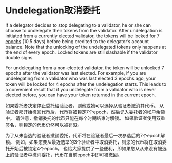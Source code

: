 # Undelegation取消委托

If a delegator decides to stop delegating to a validator, he or she can choose to undelegate their tokens from the validator. After undelegation is initiated from a currently elected validator, the tokens will be locked for 7 [epochs](https://docs.harmony.one/home/validators/definitions/epoch-transition) \(10.5 days\) before being credited to the delegator’s account balance. Note that the unlocking of the undelegated tokens only happens at the end of every epoch. Locked tokens are still slashable if the validator double signs.

For undelegating from a non-elected validator, the token will be unlocked 7 epochs after the validator was last elected. For example, if you are undelegating from a validator who was last elected 3 epochs ago, your token will be locked for 4 epochs after the undelegation starts. This leads to a convenient result that if you undelegate from a validator who is never elected before, you can have your token returned in the current epoch.

如果委托者决定停止委托给验证者，则他或她可以选择从验证者撤消其代币。 从验证者那开始撤回代币后，代币将被锁定7个epoch，然后记入委托者的帐户余额中。 请注意，撤销委托的代币只能在每个时期结束时解锁。 如果验证者使用双重签名，则锁定的代币仍然可以被罚没。

为了从未当选的验证者撤销委托，代币将在验证者最后一次参选后的7个epoch解锁。 例如，如果您要从最近选举的3个验证者中取消委托，则您的代币将在取消委托开始后被锁定4个epoch。 也给大家提供了一些便利，即如果您从从来没有被选上的验证者中撤消委托，代币在当前epoch中即可被撤回。

